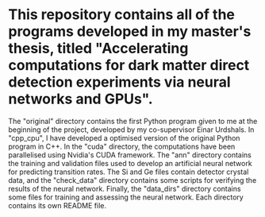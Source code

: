 # This repository contains all of the programs developed in my master's thesis, titled "Accelerating computations for dark matter direct detection experiments via neural networks and GPUs".

The "original" directory contains the first Python program given to me at the beginning of the project,
developed by my co-supervisor Einar Urdshals. In "cpp_cpu", I have developed a optimised version of
the original Python program in C++. In the "cuda" directory, the computations have been parallelised using
Nvidia's CUDA framework. The "ann" directory contains the training and validation files used to
develop an artificial neural network for predicting transition rates. The Si and Ge files contain
detector crystal data, and the "check_data" directory contains some scripts for verifying the results
of the neural network. Finally, the "data_dirs" directory contains some files for training and assessing
the neural network. Each directory contains its own README file.

